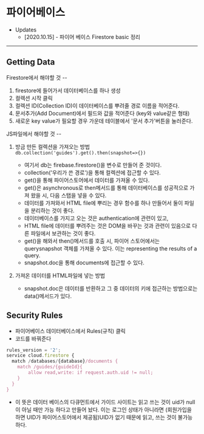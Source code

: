 # 파이어베이스

- Updates
  - [2020.10.15] - 파이어 베이스 Firestore basic 정리

---

## Getting Data

Firestore에서 해야할 것 -- 
1. firestore에 들어가서 데이터베이스를 하나 생성 
2. 컬렉션 시작 클릭
3. 컬렉션 ID(Collection ID)이 데이터베이스를 뿌려줄 경로 이름을 적어준다.
4. 문서추가(Add Document)에서 필드와 값을 적어준다 (key와 value같은 형태)
5. 새로운 key value가 필요할 경우 가운데 테이블에서 '문서 추가'버튼을 눌러준다.

JS파일에서 해야할 것 --
1. 방금 만든 컬렉션을 가져오는 방법  
  `db.collection('guides').get().then(snapshot=>{})`
    - 여기서 db는 firebase.firestore()을 변수로 만들어 준 것이다.
    - collection('우리가 쓴 경로')을 통해 컬렉션에 접근할 수 있다.
    - get()을 통해 파이어스토어에서 데이터를 가져올 수 있다. 
    - get()은 asynchronous로 then메서드를 통해 데이터베이스를 성공적으로 가져 왔을 시, 다음 스탭을 넣을 수 있다.
    - 데이터를 가져와서 HTML file에 뿌리는 경우 함수를 하나 만들어서 둘이 파일을 분리하는 것이 좋다.
    - 데이터베이스를 가지고 오는 것은 authentication에 관련이 있고,
    - HTML file에 데이터를 뿌려주는 것은 DOM을 바꾸는 것과 관련이 있음으로 다른 파일에서 보관하는 것이 좋다.
    - get()을 해와서 then()메서드를 호출 시, 파이어 스토어에서는 querysnapshot 객체를 가져올 수 있다. 이는 representing the results of a query.
    - snapshot.doc을 통해 documents에 접근할 수 있다.

2. 가져온 데이터를 HTML파일에 넣는 방법 
   - snapshot.doc은 데이터를 반환하고 그 중 데이터의 키에 접근하는 방법으로는 data()메서드가 있다.

## Security Rules
- 파이어베이스 데이터베이스에서 Rules(규칙) 클릭
- 코드를 바꿔준다
```javascript
rules_version = '2';
service cloud.firestore {
  match /databases/{database}/documents {
    match /guides/{guideId}{
    	allow read,write: if request.auth.uid != null;
    }
  }
}
```
- 이 뜻은 데이터 베이스의 다큐먼트에서 가이드 사이트는 읽고 쓰는 것이 uid가 null이 아닐 때만 가능 하다고 만들어 놨다. 이는 로그인 상태가 아니라면 (회원가입을 하면 UID가 파이어스토어에서 제공됨)UID가 없기 때문에 읽고, 쓰는 것이 불가능 하다.
